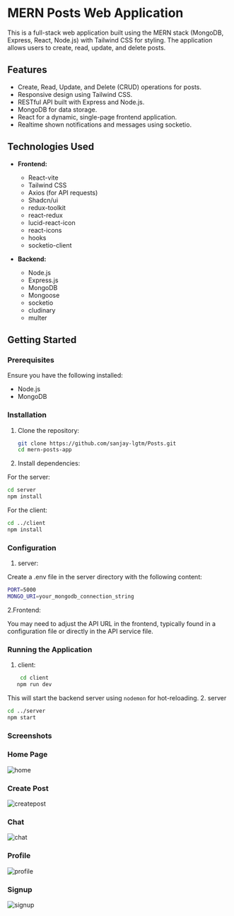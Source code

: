 # MERN Posts Web Application

This is a full-stack web application built using the MERN stack (MongoDB, Express, React, Node.js) with Tailwind CSS for styling. The application allows users to create, read, update, and delete posts.

## Features

- Create, Read, Update, and Delete (CRUD) operations for posts.
- Responsive design using Tailwind CSS.
- RESTful API built with Express and Node.js.
- MongoDB for data storage.
- React for a dynamic, single-page frontend application.
- Realtime shown notifications and messages using socketio.

## Technologies Used

- **Frontend:**
  - React-vite
  - Tailwind CSS
  - Axios (for API requests)
  - Shadcn/ui
  - redux-toolkit
  - react-redux
  - lucid-react-icon
  - react-icons
  - hooks
  - socketio-client

- **Backend:**
  - Node.js
  - Express.js
  - MongoDB
  - Mongoose
  - socketio
  - cludinary
  - multer

## Getting Started

### Prerequisites

Ensure you have the following installed:

- Node.js
- MongoDB

### Installation

1. Clone the repository:

   ```bash
   git clone https://github.com/sanjay-lgtm/Posts.git
   cd mern-posts-app
   ```

2. Install dependencies:

For the server:
```bash
cd server
npm install
```
For the client:
```bash
cd ../client
npm install
```

### Configuration
1. server:

Create a .env file in the server directory with the following content:
```bash
PORT=5000
MONGO_URI=your_mongodb_connection_string
```

2.Frontend:

You may need to adjust the API URL in the frontend, typically found in a configuration file or directly in the API service file.

### Running the Application
1. client:
 ```bash
     cd client
    npm run dev
```
This will start the backend server using `nodemon` for hot-reloading.
2. server
```bash
cd ../server
npm start
```




### Screenshots
### Home Page
![home](https://github.com/user-attachments/assets/d7cc1db0-0061-441a-a1cb-63bd449dfc40)


### Create Post

![createpost](https://github.com/user-attachments/assets/897a75bd-a189-41bf-bdc7-065897def560)

### Chat
![chat](https://github.com/user-attachments/assets/a5830533-4d0f-4c37-9939-a54698a990f5)

### Profile
![profile](https://github.com/user-attachments/assets/adb92af4-fb65-4e82-b4ca-bee8d8597bff)

### Signup
![signup](https://github.com/user-attachments/assets/620afc2d-ffb0-4a83-910d-7845723aaf83)





